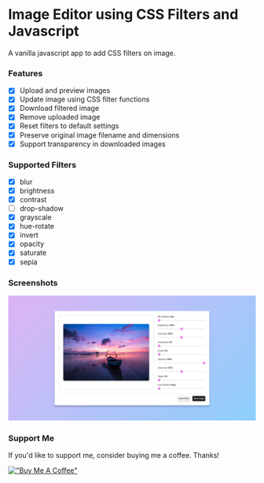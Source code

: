 # Image Editor using CSS Filters and Javascript

A vanilla javascript app to add CSS filters on image.

### Features

- [x] Upload and preview images
- [x] Update image using CSS filter functions
- [x] Download filtered image
- [x] Remove uploaded image
- [x] Reset filters to default settings
- [x] Preserve original image filename and dimensions
- [x] Support transparency in downloaded images

### Supported Filters

- [x] blur
- [x] brightness
- [x] contrast
- [ ] drop-shadow
- [x] grayscale
- [x] hue-rotate
- [x] invert
- [x] opacity
- [x] saturate
- [x] sepia

### Screenshots

![Image Editor](https://raw.githubusercontent.com/refinedguides/image-editor/main/screenshot.png)

### Support Me

If you'd like to support me, consider buying me a coffee. Thanks!

[!["Buy Me A Coffee"](https://www.buymeacoffee.com/assets/img/custom_images/orange_img.png)](https://www.buymeacoffee.com/refinedguides)
